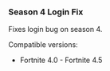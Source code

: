 ### Season 4 Login Fix
Fixes login bug on season 4.

Compatible versions:
- Fortnite 4.0 - Fortnite 4.5
